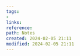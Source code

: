 ```yaml
---
tags: 
- 
links: 
reference: 
path: Notes
created: 2024-02-05 21:11
modified: 2024-02-05 21:11
---
```



